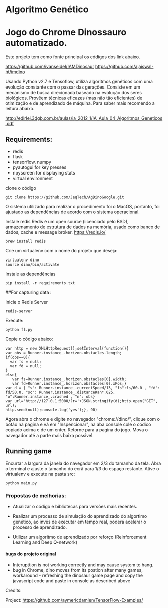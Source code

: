 # Algoritmo Genético
# Jogo do Chrome Dinossauro automatizado.


Este projeto tem como fonte principal os códigos dos link abaixo.

https://github.com/ivanseidel/IAMDinosaur
https://github.com/ajaiswal-ht/imdino

Usando Python v2.7 e Tensoflow, utiliza algoritmos genéticos com uma evolução constante com o passar das gerações.
Consiste em um mecanismo de busca direcionada baseado na evolução dos seres biológicos.
Provêem técnicas eficazes (mas não tão eficientes) de otimização e de aprendizado de máquina.
Para saber mais recomendo a leitura abaixo.

http://edirlei.3dgb.com.br/aulas/ia_2012_1/IA_Aula_04_Algoritmos_Geneticos.pdf


## Requirements:
- redis
- flask
- tensorflow, numpy
- pyautogui for key presses
- npyscreen for displaying stats
- virtual environment


clone o código
```
git clone https://github.com/JeqTech/AgDinoGoogle.git
```

O sistema utilizado para realizar o procedimento foi o MacOS, portanto, foi ajustado as dependências de acordo com o sistema operacional.

Instale redis
Redis é um open source (licenciado pelo BSD), armazenamento de estrutura de dados na memória, usado como banco de dados, cache e message broker.
https://redis.io/

```
brew install redis
```

Crie um virtualenv com o nome do projeto que deseja:

```
virtualenv dino
source dino/bin/activate
```

Instale as dependências
```
pip install -r requirements.txt
```


##For capturing data :

Inicie o Redis Server
```
redis-server
```

Execute:

```
python fl.py

```

Copie o código abaixo:

```
var http = new XMLHttpRequest();setInterval(function(){
var obs = Runner.instance_.horizon.obstacles.length;
if(obs==0){
  var fs = null;
  var fd = null;
}
else{
   var fs=Runner.instance_.horizon.obstacles[0].width;
   var fd=Runner.instance_.horizon.obstacles[0].xPos;}
var d = { "s": Runner.instance_.currentSpeed/13, "fs":fs/60.0 , "fd": fd/50.0, "sc": Runner.instance_.distanceRan*.025, "o":Runner.instance_.crashed , "n": obs}
var url='http://127.0.1:5000/?r='+JSON.stringify(d);http.open("GET", url);
http.send(null);console.log('yes');}, 90)
```

Agora abra o chrome e digite no navegador "chrome://dino/", clique com o botão na pagina e vá em "Inspencionar", na aba console cole o códico copiado acima e de um enter.
Retorne para a pagina do jogo. Mova o navegador até a parte mais baixa possivel.


## Running game
Encurtar a largura da janela do navegador em 2/3 do tamanho da tela. Abra o terminal e ajuste o tamanho do ecrã para 1/3 do espaço restante. Ative o virtualenv e execute na pasta src:

```
python main.py

```
### Propostas de melhorias:

* Atualizar o código e bibliotecas para versões mais recentes.

* Realizar um processo de simulação do aprendizado do algortimo genético, ao invés de executar em tempo real, poderá acelerar o processo de aprendizado.

* Utilizar um algoritmo de aprendizado por reforço (Reinforcement Learning and Deep Q-network)





#### bugs do projeto original
- Interupttion is not working correctly and may cause system to hang.
- bug in Chrome, dino moves from its postion after many games, workaround - refreshing the dinosaur game page and copy the javascript code and paste in console as described above


Credits:

Project: https://github.com/aymericdamien/TensorFlow-Examples/
